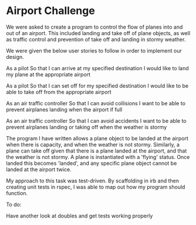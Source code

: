Airport Challenge
=================

We were asked to create a program to control the flow of planes into and out of an airport. This included landing and take off of plane objects, as well as traffic control and prevention of take off and landing in stormy weather.

We were given the below user stories to follow in order to implement our design.


As a pilot
So that I can arrive at my specified destination
I would like to land my plane at the appropriate airport

As a pilot
So that I can set off for my specified destination
I would like to be able to take off from the appropriate airport

As an air traffic controller
So that I can avoid collisions
I want to be able to prevent airplanes landing when the airport if full

As an air traffic controller
So that I can avoid accidents
I want to be able to prevent airplanes landing or taking off when the weather is stormy




The program I have written allows a plane object to be landed at the airport when there is capacity, and when the weather is not stormy. Similarly, a plane can take off given that there is a plane landed at the airport, and that the weather is not stormy.
A plane is instantiated with a 'flying' status. Once landed this becomes 'landed', and any specific plane object cannot be landed at the airport twice.

My approach to this task was test-driven. By scaffolding in irb and then creating unit tests in rspec, I was able to map out how my program should function.

To do:

Have another look at doubles and get tests working properly